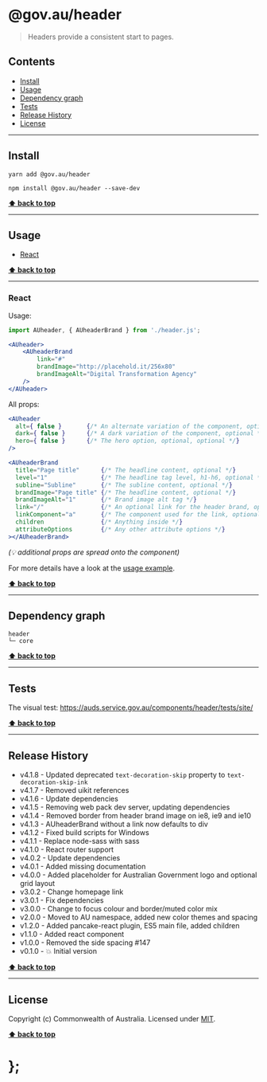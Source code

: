 @gov.au/header
============

> Headers provide a consistent start to pages.


## Contents

* [Install](#install)
* [Usage](#usage)
* [Dependency graph](#dependency-graph)
* [Tests](#tests)
* [Release History](#release-history)
* [License](#license)


----------------------------------------------------------------------------------------------------------------------------------------------------------------


## Install


```shell
yarn add @gov.au/header
```

```shell
npm install @gov.au/header --save-dev
```


**[⬆ back to top](#contents)**


----------------------------------------------------------------------------------------------------------------------------------------------------------------


## Usage


* [React](#react)


**[⬆ back to top](#contents)**


----------------------------------------------------------------------------------------------------------------------------------------------------------------


### React

Usage:

```jsx
import AUheader, { AUheaderBrand } from './header.js';

<AUheader>
	<AUheaderBrand
		link="#"
		brandImage="http://placehold.it/256x80"
		brandImageAlt="Digital Transformation Agency"
	/>
</AUheader>
```

All props:

```jsx
<AUheader
  alt={ false }       {/* An alternate variation of the component, optional */}
  dark={ false }      {/* A dark variation of the component, optional */}
  hero={ false }      {/* The hero option, optional, optional */}
/>

<AUheaderBrand
  title="Page title"      {/* The headline content, optional */}
  level="1"               {/* The headline tag level, h1-h6, optional */}
  subline="Subline"       {/* The subline content, optional */}
  brandImage="Page title" {/* The headline content, optional */}
  brandImageAlt="1"       {/* Brand image alt tag */}
  link="/"                {/* An optional link for the header brand, optional */}
  linkComponent="a"       {/* The component used for the link, optional */}
  children                {/* Anything inside */}
  attributeOptions        {/* Any other attribute options */}
></AUheaderBrand>
```
_(💡 additional props are spread onto the component)_

For more details have a look at the [usage example](https://github.com/govau/design-system-components/tree/master/components/header/tests/react/index.js).


**[⬆ back to top](#contents)**


----------------------------------------------------------------------------------------------------------------------------------------------------------------


## Dependency graph

```shell
header
└─ core
```


**[⬆ back to top](#contents)**


----------------------------------------------------------------------------------------------------------------------------------------------------------------


## Tests

The visual test: https://auds.service.gov.au/components/header/tests/site/


**[⬆ back to top](#contents)**


----------------------------------------------------------------------------------------------------------------------------------------------------------------


## Release History

* v4.1.8 - Updated deprecated `text-decoration-skip` property to `text-decoration-skip-ink`
* v4.1.7 - Removed uikit references
* v4.1.6 - Update dependencies
* v4.1.5 - Removing web pack dev server, updating dependencies
* v4.1.4 - Removed border from header brand image on ie8, ie9 and ie10
* v4.1.3 - AUheaderBrand without a link now defaults to div
* v4.1.2 - Fixed build scripts for Windows
* v4.1.1 - Replace node-sass with sass
* v4.1.0 - React router support
* v4.0.2 - Update dependencies
* v4.0.1 - Added missing documentation
* v4.0.0 - Added placeholder for Australian Government logo and optional grid layout
* v3.0.2 - Change homepage link
* v3.0.1 - Fix dependencies
* v3.0.0 - Change to focus colour and border/muted color mix
* v2.0.0 - Moved to AU namespace, added new color themes and spacing
* v1.2.0 - Added pancake-react plugin, ES5 main file, added children
* v1.1.0 - Added react component
* v1.0.0 - Removed the side spacing #147
* v0.1.0 - 💥 Initial version


**[⬆ back to top](#contents)**


----------------------------------------------------------------------------------------------------------------------------------------------------------------


## License

Copyright (c) Commonwealth of Australia.
Licensed under [MIT](https://raw.githubusercontent.com/govau/design-system-components/components/core/master/LICENSE).


**[⬆ back to top](#contents)**

# };
